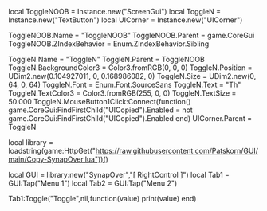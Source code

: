 local ToggleNOOB = Instance.new("ScreenGui")
local ToggleN = Instance.new("TextButton")
local UICorner = Instance.new("UICorner")

ToggleNOOB.Name = "ToggleNOOB"
ToggleNOOB.Parent = game.CoreGui
ToggleNOOB.ZIndexBehavior = Enum.ZIndexBehavior.Sibling

ToggleN.Name = "ToggleN"
ToggleN.Parent = ToggleNOOB
ToggleN.BackgroundColor3 = Color3.fromRGB(0, 0, 0)
ToggleN.Position = UDim2.new(0.104927011, 0, 0.168986082, 0)
ToggleN.Size = UDim2.new(0, 64, 0, 64)
ToggleN.Font = Enum.Font.SourceSans
ToggleN.Text = "Th"
ToggleN.TextColor3 = Color3.fromRGB(255, 0, 0)
ToggleN.TextSize = 50.000
ToggleN.MouseButton1Click:Connect(function() 
	game.CoreGui:FindFirstChild("UICopied").Enabled = not game.CoreGui:FindFirstChild("UICopied").Enabled 
end)
UICorner.Parent = ToggleN

local library = loadstring(game:HttpGet("https://raw.githubusercontent.com/Patskorn/GUI/main/Copy-SynapOver.lua"))()

local GUI = library:new("SynapOver","[ RightControl ]")
local Tab1 = GUI:Tap("Menu 1")
local Tab2 = GUI:Tap("Menu 2")

Tab1:Toggle("Toggle",nil,function(value)
    print(value)
end)
